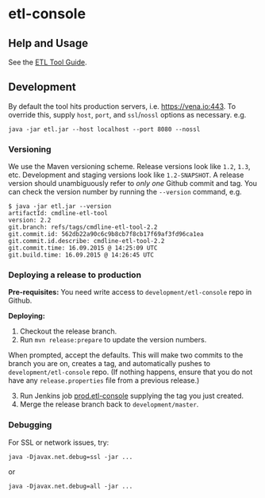 etl-console
===========

Help and Usage
--------------
See the [ETL Tool Guide](https://docs.google.com/a/venasolutions.com/document/d/1HOc4PtN2OV0btpztmAMXS3r6Dopge6i4EMLz6Mn9cNM/edit?usp=sharing).

Development
-----------
By default the tool hits production servers, i.e. https://vena.io:443. To override this, supply `host`, `port`, and `ssl`/`nossl` options as necessary.
e.g.
```
java -jar etl.jar --host localhost --port 8080 --nossl
```

### Versioning

We use the Maven versioning scheme.
Release versions look like `1.2`, `1.3`, etc. Development and staging versions look like `1.2-SNAPSHOT`.
A release version should unambiguously refer to _only one_ Github commit and tag. You can check the version number by running the `--version` command, e.g.
```
$ java -jar etl.jar --version
artifactId: cmdline-etl-tool
version: 2.2
git.branch: refs/tags/cmdline-etl-tool-2.2
git.commit.id: 562db22a90c6c9b8cb7f8cb17f69af3fd96ca1ea
git.commit.id.describe: cmdline-etl-tool-2.2
git.commit.time: 16.09.2015 @ 14:25:09 UTC
git.build.time: 16.09.2015 @ 14:26:45 UTC

```

### Deploying a release to production

__Pre-requisites:__
You need write access to `development/etl-console` repo in Github.

__Deploying:__

1. Checkout the release branch.
2. Run `mvn release:prepare` to update the version numbers.

  When prompted, accept the defaults.
  This will make two commits to the branch you are on, creates a tag, and automatically pushes to `development/etl-console` repo.
  (If nothing happens, ensure that you do not have any `release.properties` file from a previous release.)

3. Run Jenkins job [prod.etl-console](http://jenkins.devops.vena.vpn/job/prod.etl-console/) supplying the tag you just created.
4. Merge the release branch back to `development/master`.

### Debugging

For SSL or network issues, try:
```
java -Djavax.net.debug=ssl -jar ...
```
or
```
java -Djavax.net.debug=all -jar ...
```
